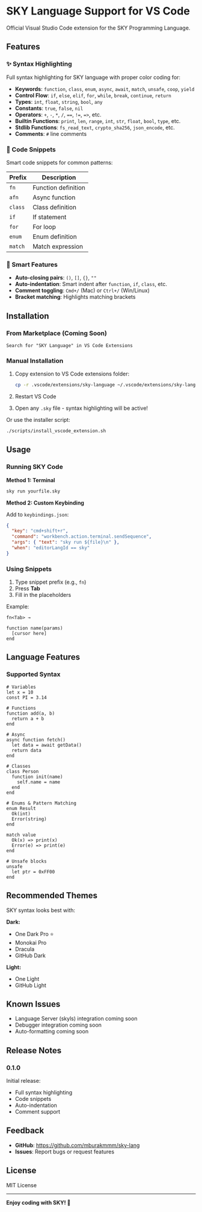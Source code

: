# SKY Language Support for VS Code

Official Visual Studio Code extension for the SKY Programming Language.

## Features

### ✨ Syntax Highlighting

Full syntax highlighting for SKY language with proper color coding for:

- **Keywords**: `function`, `class`, `enum`, `async`, `await`, `match`, `unsafe`, `coop`, `yield`
- **Control Flow**: `if`, `else`, `elif`, `for`, `while`, `break`, `continue`, `return`
- **Types**: `int`, `float`, `string`, `bool`, `any`
- **Constants**: `true`, `false`, `nil`
- **Operators**: `+`, `-`, `*`, `/`, `==`, `!=`, `=>`, etc.
- **Builtin Functions**: `print`, `len`, `range`, `int`, `str`, `float`, `bool`, `type`, etc.
- **Stdlib Functions**: `fs_read_text`, `crypto_sha256`, `json_encode`, etc.
- **Comments**: `#` line comments

### 📝 Code Snippets

Smart code snippets for common patterns:

| Prefix | Description |
|--------|-------------|
| `fn` | Function definition |
| `afn` | Async function |
| `class` | Class definition |
| `if` | If statement |
| `for` | For loop |
| `enum` | Enum definition |
| `match` | Match expression |

### 🎯 Smart Features

- **Auto-closing pairs**: `()`, `[]`, `{}`, `""`
- **Auto-indentation**: Smart indent after `function`, `if`, `class`, etc.
- **Comment toggling**: `Cmd+/` (Mac) or `Ctrl+/` (Win/Linux)
- **Bracket matching**: Highlights matching brackets

## Installation

### From Marketplace (Coming Soon)
```
Search for "SKY Language" in VS Code Extensions
```

### Manual Installation

1. Copy extension to VS Code extensions folder:
   ```bash
   cp -r .vscode/extensions/sky-language ~/.vscode/extensions/sky-language-0.1.0
   ```

2. Restart VS Code

3. Open any `.sky` file - syntax highlighting will be active!

Or use the installer script:
```bash
./scripts/install_vscode_extension.sh
```

## Usage

### Running SKY Code

**Method 1: Terminal**
```bash
sky run yourfile.sky
```

**Method 2: Custom Keybinding**

Add to `keybindings.json`:
```json
{
  "key": "cmd+shift+r",
  "command": "workbench.action.terminal.sendSequence",
  "args": { "text": "sky run ${file}\n" },
  "when": "editorLangId == sky"
}
```

### Using Snippets

1. Type snippet prefix (e.g., `fn`)
2. Press **Tab**
3. Fill in the placeholders

Example:
```
fn<Tab> → 

function name(params)
  [cursor here]
end
```

## Language Features

### Supported Syntax

```sky
# Variables
let x = 10
const PI = 3.14

# Functions
function add(a, b)
  return a + b
end

# Async
async function fetch()
  let data = await getData()
  return data
end

# Classes
class Person
  function init(name)
    self.name = name
  end
end

# Enums & Pattern Matching
enum Result
  Ok(int)
  Error(string)
end

match value
  Ok(x) => print(x)
  Error(e) => print(e)
end

# Unsafe blocks
unsafe
  let ptr = 0xFF00
end
```

## Recommended Themes

SKY syntax looks best with:

**Dark:**
- One Dark Pro ⭐
- Monokai Pro
- Dracula
- GitHub Dark

**Light:**
- One Light
- GitHub Light

## Known Issues

- Language Server (skyls) integration coming soon
- Debugger integration coming soon
- Auto-formatting coming soon

## Release Notes

### 0.1.0

Initial release:
- Full syntax highlighting
- Code snippets
- Auto-indentation
- Comment support

## Feedback

- **GitHub**: https://github.com/mburakmmm/sky-lang
- **Issues**: Report bugs or request features

## License

MIT License

---

**Enjoy coding with SKY! 🚀**

